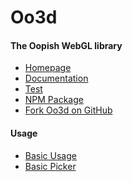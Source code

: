 Oo3d
====


#### The Oopish WebGL library

- [Homepage](http://oo3d.richplastow.com/)
- [Documentation](http://oo3d.richplastow.com/#/doc/documentation)
- [Test](http://oo3d.richplastow.com/test/run-test.html)
- [NPM Package](https://www.npmjs.com/package/oo3d)
- [Fork Oo3d on GitHub](https://github.com/richplastow/oo3d)


#### Usage

- [Basic Usage](http://oo3d.richplastow.com/usage/basic-usage.html)
- [Basic Picker](http://oo3d.richplastow.com/usage/basic-picker.html)
